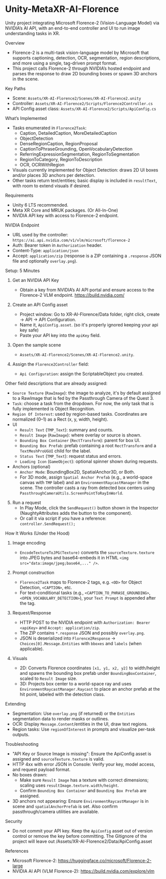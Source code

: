 # Unity-MetaXR-AI-Florence
Unity project integrating Microsoft Florence-2 (Vision-Language Model) via NVIDIA’s AI API, with an end-to-end controller and UI to run image understanding tasks in XR.

Overview
- Florence-2 is a multi-task vision-language model by Microsoft that supports captioning, detection, OCR, segmentation, region descriptions, and more using a single, tag-driven prompt format.
- This project calls Florence-2 through NVIDIA’s hosted endpoint and parses the response to draw 2D bounding boxes or spawn 3D anchors in the scene.

Key Paths
- Scene: `Assets/XR-AI-Florence2/Scenes/XR-AI-Florence2.unity`
- Controller: `Assets/XR-AI-Florence2/Scripts/Florence2Controller.cs`
- API Config asset class: `Assets/XR-AI-Florence2/Scripts/ApiConfig.cs`

What’s Implemented
- Tasks enumerated in `Florence2Task`:
  - Caption, DetailedCaption, MoreDetailedCaption
  - ObjectDetection
  - DenseRegionCaption, RegionProposal
  - CaptionToPhraseGrounding, OpenVocabularyDetection
  - ReferringExpressionSegmentation, RegionToSegmentation
  - RegionToCategory, RegionToDescription
  - OCR, OCRWithRegion
- Visuals currently implemented for Object Detection: draws 2D UI boxes and/or places 3D anchors per detection.
- Other tasks return text/entities; basic display is included in `resultText`, with room to extend visuals if desired.

Requirements
- Unity 6 LTS recommended.
- Meta XR Core and MRUK packages. (Or All-In-One)
- NVIDIA API key with access to Florence-2 endpoint.

NVIDIA Endpoint
- URL used by the controller: `https://ai.api.nvidia.com/v1/vlm/microsoft/florence-2`
- Auth: Bearer token in `Authorization` header.
- Content-Type: `application/json`
- Accept: `application/zip` (response is a ZIP containing a `.response` JSON file and optionally `overlay.png`).

Setup: 5 Minutes
1) Get an NVIDIA API Key
   - Obtain a key from NVIDIA’s AI API portal and ensure access to the Florence-2 VLM endpoint. https://build.nvidia.com/

2) Create an API Config asset
   - Project window: Go to XR-AI-Florence/Data folder, right click, create → API → API Configuration.
   - Name it, `ApiConfig.asset`. (so it's properly ignored keeping your api key safe)
   - Paste your API key into the `apiKey` field.

3) Open the sample scene
   - `Assets/XR-AI-Florence2/Scenes/XR-AI-Florence2.unity`.

4) Assign the `Florence2Controller` field:
   - `Api Configuration`: assign the ScriptableObject you created.
  
Other field descriptions that are already assigned:
   - `Source Texture` (`RawImage`): the image to analyze, it's by default assigned to a RawImage that is fed by the Passthrough Camera of the Quest 3.
   - `Task`: choose a task from the dropdown. For now, the only task that is fully implemented is Object Recognition.
   - `Region Of Interest`: used by region-based tasks. Coordinates are normalized (0–1) as a Rect (x, y, width, height).
   - UI
     - `Result Text` (`TMP_Text`): summary and counts.
     - `Result Image` (`RawImage`): where overlay or source is shown.
     - `Bounding Box Container` (`RectTransform`): parent for box UI.
     - `Bounding Box Prefab`: prefab containing a root `RectTransform` and a `TextMeshProUGUI` child for the label.
     - `Status Text` (`TMP_Text`): request status and errors.
     - `Loading Icon` (`GameObject`): optional spinner shown during requests.
   - Anchors (optional)
     - `Anchor Mode`: BoundingBox2D, SpatialAnchor3D, or Both.
     - For 3D mode, assign `Spatial Anchor Prefab` (e.g., a world-space canvas with `TMP` label) and an `EnvironmentRaycastManager` in the scene. The controller casts a ray from detected box centers using `PassthroughCameraUtils.ScreenPointToRayInWorld`.

5) Run a request
   - In Play Mode, click the `SendRequest()` button shown in the Inspector (NaughtyAttributes adds the button to the component).
   - Or call it via script if you have a reference: `controller.SendRequest();`

How It Works (Under the Hood)
1) Image encoding
   - `EncodeTextureToJPG(Texture)` converts the `sourceTexture.texture` into JPEG bytes and base64-embeds it in HTML `<img src="data:image/jpeg;base64,..." />`.

2) Prompt construction
   - `Florence2Task` maps to Florence-2 tags, e.g. `<OD>` for Object Detection, `<CAPTION>`, etc.
   - For text-conditional tasks (e.g., `<CAPTION_TO_PHRASE_GROUNDING>`, `<OPEN_VOCABULARY_DETECTION>`), your `Text Prompt` is appended after the tag.

3) Request/Response
   - HTTP POST to the NVIDIA endpoint with `Authorization: Bearer <apiKey>` and `Accept: application/zip`.
   - The ZIP contains `*.response` JSON and possibly `overlay.png`.
   - JSON is deserialized into `Florence2Response` → `Choices[0].Message.Entities` with `bboxes` and `labels` (when applicable).

4) Visuals
   - 2D: Converts Florence coordinates `[x1, y1, x2, y2]` to width/height and spawns the bounding box prefab under `BoundingBoxContainer`, scaled to `Result Image` size.
   - 3D: Projects box center to a world-space ray and uses `EnvironmentRaycastManager.Raycast` to place an anchor prefab at the hit point, labeled with the detection class.

Extending
- Segmentation: Use `overlay.png` (if returned) or the `Entities` segmentation data to render masks or outlines.
- OCR: Display `Message.Content`/entities in the UI, draw text regions.
- Region tasks: Use `regionOfInterest` in prompts and visualize per-task outputs.

Troubleshooting
- "API Key or Source Image is missing": Ensure the ApiConfig asset is assigned and `sourceTexture.texture` is valid.
- HTTP 4xx with error JSON in Console: Verify your key, model access, and request payload format.
- No boxes drawn:
  - Make sure `Result Image` has a texture with correct dimensions; scaling uses `resultImage.texture.width/height`.
  - Confirm `Bounding Box Container` and `Bounding Box Prefab` are assigned.
- 3D anchors not appearing: Ensure `EnvironmentRaycastManager` is in scene and `spatialAnchorPrefab` is set. Also confirm passthrough/camera utilities are available.

Security
- Do not commit your API key. Keep the `ApiConfig` asset out of version control or remove the key before committing. The Gitignore of the project will leave out /Assets/XR-AI-Florence2/Data/ApiConfig.asset

References
- Microsoft Florence-2: https://huggingface.co/microsoft/Florence-2-large
- NVIDIA AI API (VLM Florence-2): https://build.nvidia.com/explore/vlm
